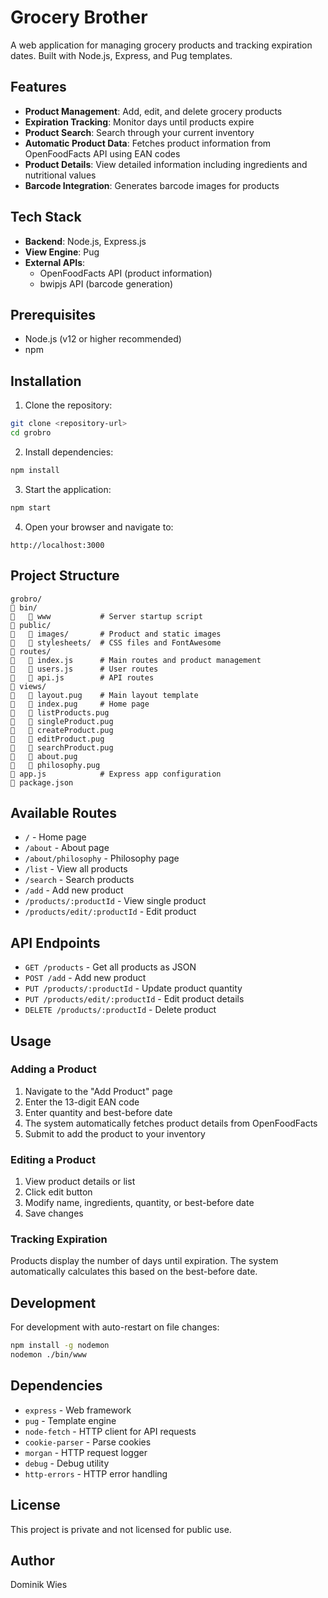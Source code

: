 # Grocery Brother

A web application for managing grocery products and tracking expiration dates. Built with Node.js, Express, and Pug templates.

## Features

- **Product Management**: Add, edit, and delete grocery products
- **Expiration Tracking**: Monitor days until products expire
- **Product Search**: Search through your current inventory
- **Automatic Product Data**: Fetches product information from OpenFoodFacts API using EAN codes
- **Product Details**: View detailed information including ingredients and nutritional values
- **Barcode Integration**: Generates barcode images for products

## Tech Stack

- **Backend**: Node.js, Express.js
- **View Engine**: Pug
- **External APIs**:
  - OpenFoodFacts API (product information)
  - bwipjs API (barcode generation)

## Prerequisites

- Node.js (v12 or higher recommended)
- npm

## Installation

1. Clone the repository:
```bash
git clone <repository-url>
cd grobro
```

2. Install dependencies:
```bash
npm install
```

3. Start the application:
```bash
npm start
```

4. Open your browser and navigate to:
```
http://localhost:3000
```

## Project Structure

```
grobro/
   bin/
      www           # Server startup script
   public/
      images/       # Product and static images
      stylesheets/  # CSS files and FontAwesome
   routes/
      index.js      # Main routes and product management
      users.js      # User routes
      api.js        # API routes
   views/
      layout.pug    # Main layout template
      index.pug     # Home page
      listProducts.pug
      singleProduct.pug
      createProduct.pug
      editProduct.pug
      searchProduct.pug
      about.pug
      philosophy.pug
   app.js            # Express app configuration
   package.json
```

## Available Routes

- `/` - Home page
- `/about` - About page
- `/about/philosophy` - Philosophy page
- `/list` - View all products
- `/search` - Search products
- `/add` - Add new product
- `/products/:productId` - View single product
- `/products/edit/:productId` - Edit product

## API Endpoints

- `GET /products` - Get all products as JSON
- `POST /add` - Add new product
- `PUT /products/:productId` - Update product quantity
- `PUT /products/edit/:productId` - Edit product details
- `DELETE /products/:productId` - Delete product

## Usage

### Adding a Product

1. Navigate to the "Add Product" page
2. Enter the 13-digit EAN code
3. Enter quantity and best-before date
4. The system automatically fetches product details from OpenFoodFacts
5. Submit to add the product to your inventory

### Editing a Product

1. View product details or list
2. Click edit button
3. Modify name, ingredients, quantity, or best-before date
4. Save changes

### Tracking Expiration

Products display the number of days until expiration. The system automatically calculates this based on the best-before date.

## Development

For development with auto-restart on file changes:

```bash
npm install -g nodemon
nodemon ./bin/www
```

## Dependencies

- `express` - Web framework
- `pug` - Template engine
- `node-fetch` - HTTP client for API requests
- `cookie-parser` - Parse cookies
- `morgan` - HTTP request logger
- `debug` - Debug utility
- `http-errors` - HTTP error handling

## License

This project is private and not licensed for public use.

## Author

Dominik Wies